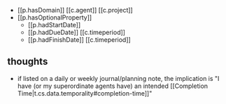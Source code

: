 


- [[p.hasDomain]] [[c.agent]] [[c.project]] 
- [[p.hasOptionalProperty]] 
  - [[p.hadStartDate]] 
  - [[p.hadDueDate]] [[c.timeperiod]]
  - [[p.hadFinishDate]] [[c.timeperiod]]

## thoughts

- if listed on a daily or weekly journal/planning note, the implication is "I have (or my superordinate agents have) an intended [[Completion Time|t.cs.data.temporality#completion-time]]"
